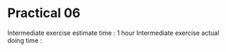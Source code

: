 # Practical 06

Intermediate exercise estimate time : 1 hour
Intermediate exercise actual doing time : 
